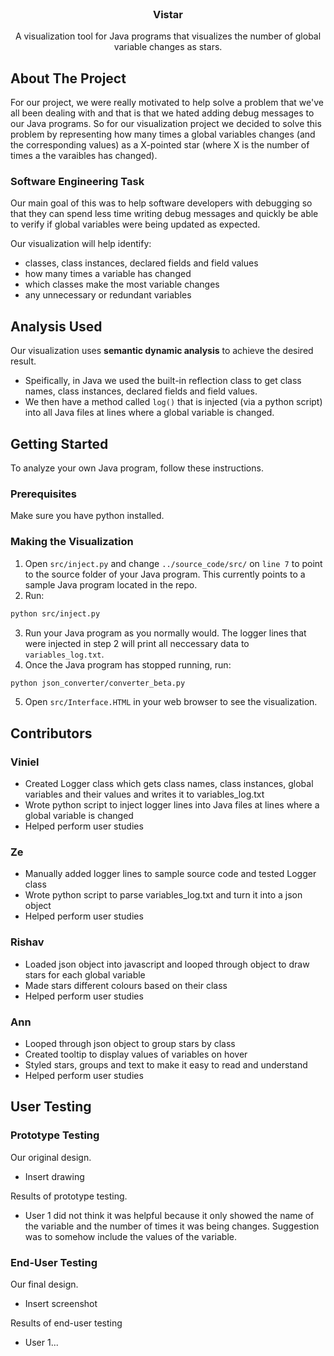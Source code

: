 <br />
<p align="center">
  <h3 align="center">Vistar</h3>

  <p align="center">
    A visualization tool for Java programs that visualizes the number of global variable changes as stars.
</p>

<!-- ABOUT THE PROJECT -->
## About The Project
For our project, we were really motivated to help solve a problem that we've all been dealing with and that is that we hated adding debug messages to our Java programs. So for our visualization project we decided to solve this problem by representing how many times a global variables changes (and the corresponding values) as a X-pointed star (where X is the number of times a the varaibles has changed).

### Software Engineering Task
Our main goal of this was to help software developers with debugging so that they can spend less time writing debug messages and quickly be able to verify if global variables were being updated as expected.

Our visualization will help identify:
* classes, class instances, declared fields and field values
* how many times a variable has changed
* which classes make the most variable changes
* any unnecessary or redundant variables

## Analysis Used
Our visualization uses **semantic dynamic analysis** to achieve the desired result.
* Speifically, in Java we used the built-in reflection class to get class names, class instances, declared fields and field values.
* We then have a method called `log()` that is injected (via a python script) into all Java files at lines where a global variable is changed. 

<!-- GETTING STARTED -->
## Getting Started

To analyze your own Java program, follow these instructions.

### Prerequisites

Make sure you have python installed.

### Making the Visualization

1. Open `src/inject.py` and change `../source_code/src/` on `line 7` to point to the source folder of your Java program. This currently points to a sample Java program located in the repo.
2. Run:
```bash
python src/inject.py
```
3. Run your Java program as you normally would. The logger lines that were injected in step 2 will print all neccessary data to `variables_log.txt`.
4. Once the Java program has stopped running, run:
```bash
python json_converter/converter_beta.py
```
5. Open `src/Interface.HTML` in your web browser to see the visualization.

<!-- CONTRIBUTORS -->
## Contributors

### Viniel
* Created Logger class which gets class names, class instances, global variables and their values and writes it to variables_log.txt
* Wrote python script to inject logger lines into Java files at lines where a global variable is changed
* Helped perform user studies

### Ze
* Manually added logger lines to sample source code and tested Logger class
* Wrote python script to parse variables_log.txt and turn it into a json object
* Helped perform user studies

### Rishav
* Loaded json object into javascript and looped through object to draw stars for each global variable
* Made stars different colours based on their class
* Helped perform user studies

### Ann
* Looped through json object to group stars by class
* Created tooltip to display values of variables on hover
* Styled stars, groups and text to make it easy to read and understand
* Helped perform user studies

<!-- USER TESTING -->
## User Testing
### Prototype Testing
Our original design.
* Insert drawing

Results of prototype testing.
* User 1 did not think it was helpful because it only showed the name of the variable and the number of times it was being changes. Suggestion was to somehow include the values of the variable.

### End-User Testing
Our final design.
* Insert screenshot

Results of end-user testing
* User 1...

